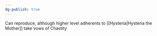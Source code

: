 ```yaml
---
dg-publish: true
---
```

Can reproduce, although higher level adherents to [[Hysteria|Hysteria the Mother]] take vows of Chastity